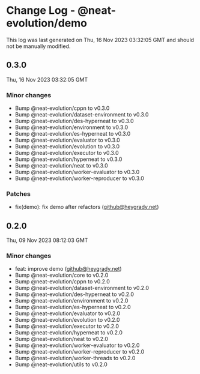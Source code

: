 # Change Log - @neat-evolution/demo

This log was last generated on Thu, 16 Nov 2023 03:32:05 GMT and should not be manually modified.

<!-- Start content -->

## 0.3.0

Thu, 16 Nov 2023 03:32:05 GMT

### Minor changes

- Bump @neat-evolution/cppn to v0.3.0
- Bump @neat-evolution/dataset-environment to v0.3.0
- Bump @neat-evolution/des-hyperneat to v0.3.0
- Bump @neat-evolution/environment to v0.3.0
- Bump @neat-evolution/es-hyperneat to v0.3.0
- Bump @neat-evolution/evaluator to v0.3.0
- Bump @neat-evolution/evolution to v0.3.0
- Bump @neat-evolution/executor to v0.3.0
- Bump @neat-evolution/hyperneat to v0.3.0
- Bump @neat-evolution/neat to v0.3.0
- Bump @neat-evolution/worker-evaluator to v0.3.0
- Bump @neat-evolution/worker-reproducer to v0.3.0

### Patches

- fix(demo): fix demo after refactors (github@heygrady.net)

## 0.2.0

Thu, 09 Nov 2023 08:12:03 GMT

### Minor changes

- feat: improve demo (github@heygrady.net)
- Bump @neat-evolution/core to v0.2.0
- Bump @neat-evolution/cppn to v0.2.0
- Bump @neat-evolution/dataset-environment to v0.2.0
- Bump @neat-evolution/des-hyperneat to v0.2.0
- Bump @neat-evolution/environment to v0.2.0
- Bump @neat-evolution/es-hyperneat to v0.2.0
- Bump @neat-evolution/evaluator to v0.2.0
- Bump @neat-evolution/evolution to v0.2.0
- Bump @neat-evolution/executor to v0.2.0
- Bump @neat-evolution/hyperneat to v0.2.0
- Bump @neat-evolution/neat to v0.2.0
- Bump @neat-evolution/worker-evaluator to v0.2.0
- Bump @neat-evolution/worker-reproducer to v0.2.0
- Bump @neat-evolution/worker-threads to v0.2.0
- Bump @neat-evolution/utils to v0.2.0
